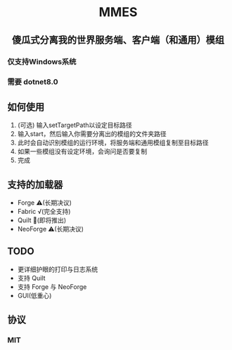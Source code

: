 <div align="center">
<h1>MMES</h1>
<h2>傻瓜式分离我的世界服务端、客户端（和通用）模组</h2>
</div>

### 仅支持Windows系统
### 需要 dotnet8.0

## 如何使用
1. (可选) 输入setTargetPath以设定目标路径
2. 输入start，然后输入你需要分离出的模组的文件夹路径
3. 此时会自动识别模组的运行环境，将服务端和通用模组复制至目标路径
4. 如果一些模组没有设定环境，会询问是否要复制
5. 完成

## 支持的加载器
- Forge ⚠(长期决议)
- Fabric √(完全支持)
- Quilt 🐌(即将推出)
- NeoForge ⚠(长期决议)

## TODO
- 更详细护眼的打印与日志系统
- 支持 Quilt
- 支持 Forge 与 NeoForge
- GUI(低重心)

## 协议
### MIT
